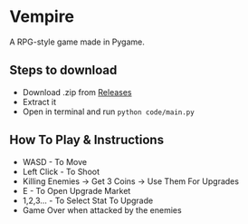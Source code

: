 # Vempire

A RPG-style game made in Pygame.

## Steps to download
- Download .zip from [Releases]()
- Extract it
- Open in terminal and run `python code/main.py`

## How To Play & Instructions
- WASD - To Move
- Left Click - To Shoot
- Killing Enemies -> Get 3 Coins -> Use Them For Upgrades
- E - To Open Upgrade Market
- 1,2,3... - To Select Stat To Upgrade
- Game Over when attacked by the enemies